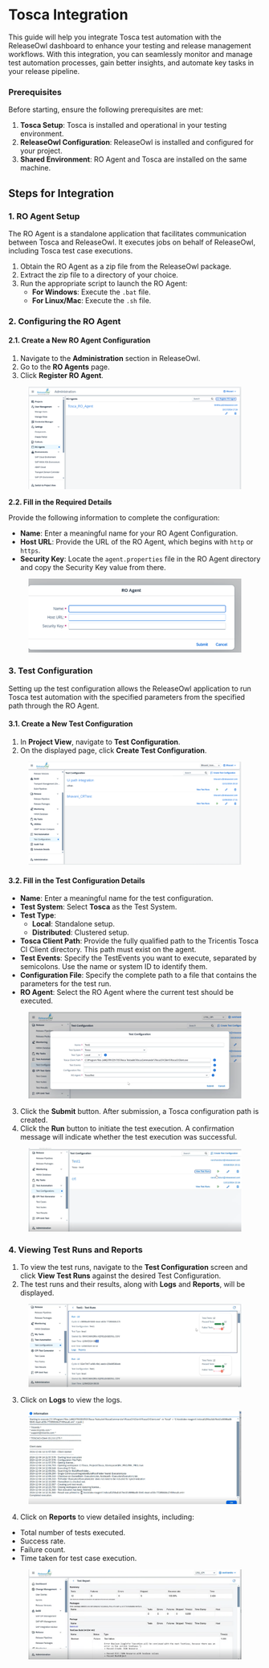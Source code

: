 # Tosca Integration

This guide will help you integrate Tosca test automation with the ReleaseOwl dashboard to enhance your testing and release management workflows. With this integration, you can seamlessly monitor and manage test automation processes, gain better insights, and automate key tasks in your release pipeline.

### Prerequisites

Before starting, ensure the following prerequisites are met:

1. **Tosca Setup**: Tosca is installed and operational in your testing environment.
2. **ReleaseOwl Configuration**: ReleaseOwl is installed and configured for your project.
3. **Shared Environment**: RO Agent and Tosca are installed on the same machine.

## Steps for Integration

### 1. RO Agent Setup

The RO Agent is a standalone application that facilitates communication between Tosca and ReleaseOwl. It executes jobs on behalf of ReleaseOwl, including Tosca test case executions.

1. Obtain the RO Agent as a zip file from the ReleaseOwl package.
2. Extract the zip file to a directory of your choice.
3. Run the appropriate script to launch the RO Agent:
   * **For Windows**: Execute the `.bat` file.
   * **For Linux/Mac**: Execute the `.sh` file.

### 2. Configuring the RO Agent

#### **2.1. Create a New RO Agent Configuration**

1. Navigate to the **Administration** section in ReleaseOwl.
2. Go to the **RO Agents** page.
3. Click **Register RO Agent**.

<figure><img src="../../.gitbook/assets/image (544).png" alt=""><figcaption></figcaption></figure>

**2.2. Fill in the Required Details**

Provide the following information to complete the configuration:

* **Name**: Enter a meaningful name for your RO Agent Configuration.
* **Host URL**: Provide the URL of the RO Agent, which begins with `http` or `https`.
* **Security Key**: Locate the `agent.properties` file in the RO Agent directory and copy the Security Key value from there.

<figure><img src="../../.gitbook/assets/image (543).png" alt=""><figcaption></figcaption></figure>

### 3. Test Configuration

Setting up the test configuration allows the ReleaseOwl application to run Tosca test automation with the specified parameters from the specified path through the RO Agent.

#### **3.1. Create a New Test Configuration**

1. In **Project View**, navigate to **Test Configuration**.
2. On the displayed page, click **Create Test Configuration**.

<figure><img src="../../.gitbook/assets/image (542).png" alt=""><figcaption></figcaption></figure>

#### **3.2. Fill in the Test Configuration Details**

* **Name**: Enter a meaningful name for the test configuration.
* **Test System**: Select **Tosca** as the Test System.
* **Test Type**:
  * **Local**: Standalone setup.
  * **Distributed**: Clustered setup.
* **Tosca Client Path**: Provide the fully qualified path to the Tricentis Tosca CI Client directory. This path must exist on the agent.
* **Test Events**: Specify the TestEvents you want to execute, separated by semicolons. Use the name or system ID to identify them.
* **Configuration File**: Specify the complete path to a file that contains the parameters for the test run.
* **RO Agent**: Select the RO Agent where the current test should be executed.

<figure><img src="../../.gitbook/assets/image (541).png" alt=""><figcaption></figcaption></figure>

3. Click the **Submit** button. After submission, a Tosca configuration path is created.
4. Click the **Run** button to initiate the test execution. A confirmation message will indicate whether the test execution was successful.

<figure><img src="../../.gitbook/assets/image (540).png" alt=""><figcaption></figcaption></figure>

### 4. Viewing Test Runs and Reports

1. To view the test runs, navigate to the **Test Configuration** screen and click **View Test Runs** against the desired Test Configuration.
2. The test runs and their results, along with **Logs** and **Reports**, will be displayed.

<figure><img src="../../.gitbook/assets/image (539).png" alt=""><figcaption></figcaption></figure>

3. Click on **Logs** to view the logs.

<figure><img src="../../.gitbook/assets/image (538).png" alt=""><figcaption></figcaption></figure>

4. Click on **Reports** to view detailed insights, including:

* Total number of tests executed.
* Success rate.
* Failure count.
* Time taken for test case execution.

<figure><img src="../../.gitbook/assets/image (9) (1) (1) (1) (1) (1).png" alt=""><figcaption></figcaption></figure>
